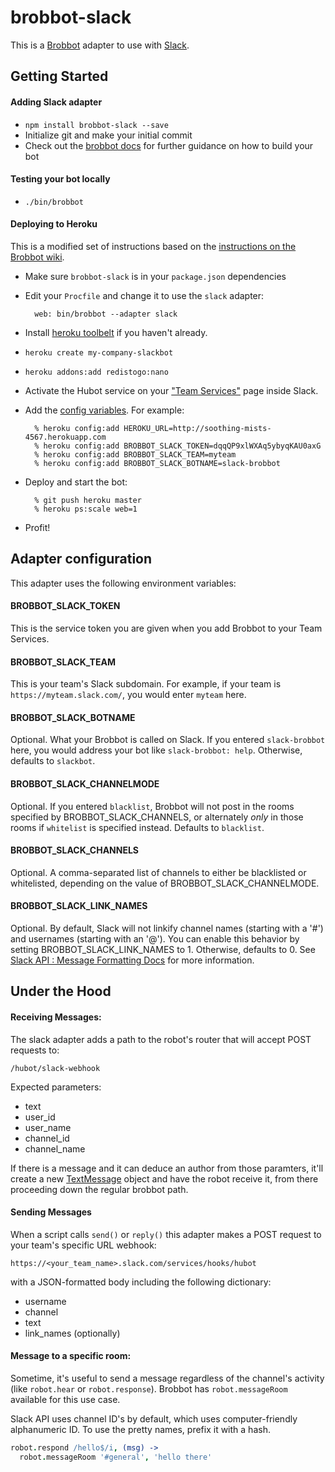 # brobbot-slack

This is a [Brobbot](http://b3nj4m.github.io/hubot) adapter to use with [Slack](https://slack.com).  

## Getting Started

#### Adding Slack adapter

- `npm install brobbot-slack --save`
- Initialize git and make your initial commit
- Check out the [brobbot docs](https://github.com/b3nj4m/hubot/tree/master/README.md) for further guidance on how to build your bot

#### Testing your bot locally

- `./bin/brobbot`

#### Deploying to Heroku

This is a modified set of instructions based on the [instructions on the Brobbot wiki](https://github.com/b3nj4m/hubot/blob/master/docs/deploying/heroku.md).

- Make sure `brobbot-slack` is in your `package.json` dependencies
- Edit your `Procfile` and change it to use the `slack` adapter:

        web: bin/brobbot --adapter slack

- Install [heroku toolbelt](https://toolbelt.heroku.com/) if you haven't already.
- `heroku create my-company-slackbot`
- `heroku addons:add redistogo:nano`
- Activate the Hubot service on your ["Team Services"](http://my.slack.com/services/new/hubot) page inside Slack.
- Add the [config variables](#adapter-configuration). For example:

        % heroku config:add HEROKU_URL=http://soothing-mists-4567.herokuapp.com
        % heroku config:add BROBBOT_SLACK_TOKEN=dqqQP9xlWXAq5ybyqKAU0axG
        % heroku config:add BROBBOT_SLACK_TEAM=myteam
        % heroku config:add BROBBOT_SLACK_BOTNAME=slack-brobbot

- Deploy and start the bot:

        % git push heroku master
        % heroku ps:scale web=1

- Profit!

## Adapter configuration

This adapter uses the following environment variables:

#### BROBBOT\_SLACK\_TOKEN

This is the service token you are given when you add Brobbot to your Team Services.

#### BROBBOT\_SLACK\_TEAM

This is your team's Slack subdomain. For example, if your team is `https://myteam.slack.com/`, you would enter `myteam` here.

#### BROBBOT\_SLACK\_BOTNAME

Optional. What your Brobbot is called on Slack. If you entered `slack-brobbot` here, you would address your bot like `slack-brobbot: help`. Otherwise, defaults to `slackbot`.

#### BROBBOT\_SLACK\_CHANNELMODE

Optional. If you entered `blacklist`, Brobbot will not post in the rooms specified by BROBBOT_SLACK_CHANNELS, or alternately *only* in those rooms if `whitelist` is specified instead. Defaults to `blacklist`.

#### BROBBOT\_SLACK\_CHANNELS

Optional. A comma-separated list of channels to either be blacklisted or whitelisted, depending on the value of BROBBOT_SLACK_CHANNELMODE.

#### BROBBOT\_SLACK\_LINK\_NAMES

Optional. By default, Slack will not linkify channel names (starting with a '#') and usernames (starting with an '@'). You can enable this behavior by setting BROBBOT_SLACK_LINK_NAMES to 1. Otherwise, defaults to 0. See [Slack API : Message Formatting Docs](https://api.slack.com/docs/formatting) for more information.

## Under the Hood

#### Receiving Messages:

The slack adapter adds a path to the robot's router that will accept POST requests to:

`/hubot/slack-webhook`

Expected parameters:

- text
- user_id
- user_name
- channel_id
- channel_name

If there is a message and it can deduce an author from those paramters, it'll create a new [TextMessage](https://github.com/b3nj4m/hubot-slack/blob/master/src/slack.coffee#L171-L173) object and have the robot receive it, from there proceeding down the regular brobbot path.

#### Sending Messages

When a script calls `send()` or `reply()` this adapter makes a POST request to your team's specific URL webhook:

`https://<your_team_name>.slack.com/services/hooks/hubot`

with a JSON-formatted body including the following dictionary:

- username
- channel
- text
- link_names (optionally)

#### Message to a specific room:

Sometime, it's useful to send a message regardless of the channel's activity (like `robot.hear` or `robot.response`). Brobbot has `robot.messageRoom` available for this use case.

Slack API uses channel ID's by default, which uses computer-friendly alphanumeric ID. To use the pretty names, prefix it with a hash.

```coffeescript
robot.respond /hello$/i, (msg) ->
  robot.messageRoom '#general', 'hello there'
```

